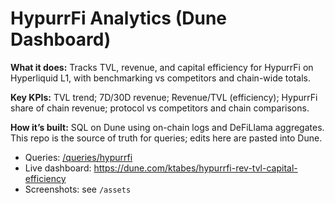 # HypurrFi Analytics (Dune Dashboard)

**What it does:** Tracks TVL, revenue, and capital efficiency for HypurrFi on Hyperliquid L1, with benchmarking vs competitors and chain-wide totals.

**Key KPIs:** TVL trend; 7D/30D revenue; Revenue/TVL (efficiency); HypurrFi share of chain revenue; protocol vs competitors and chain comparisons.

**How it’s built:** SQL on Dune using on-chain logs and DeFiLlama aggregates.  
This repo is the source of truth for queries; edits here are pasted into Dune.
- Queries: [/queries/hypurrfi](../../queries/hypurrfi)
- Live dashboard: https://dune.com/ktabes/hypurrfi-rev-tvl-capital-efficiency 
- Screenshots: see `/assets`
